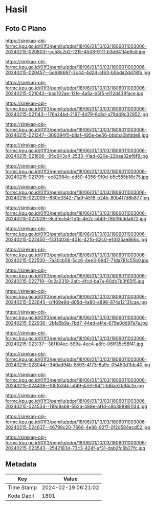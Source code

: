 # Hasil

## Foto C Plano

https://sirekap-obj-formc.kpu.go.id/01f3/pemilu/pdpr/18/06/01/10/03/1806011003006-20240215-020803--cc58c2d2-1215-4508-911f-b3d641f4e9c8.jpg

https://sirekap-obj-formc.kpu.go.id/01f3/pemilu/pdpr/18/06/01/10/03/1806011003006-20240215-020457--5d688697-3c44-4d24-af63-b5bda2dd78fb.jpg

https://sirekap-obj-formc.kpu.go.id/01f3/pemilu/pdpr/18/06/01/10/03/1806011003006-20240215-021043--bad102ae-12fe-4a5a-b5f5-e112d439face.jpg

https://sirekap-obj-formc.kpu.go.id/01f3/pemilu/pdpr/18/06/01/10/03/1806011003006-20240215-021143--176a24bd-2197-4d79-8c8d-a79d49c32952.jpg

https://sirekap-obj-formc.kpu.go.id/01f3/pemilu/pdpr/18/06/01/10/03/1806011003006-20240215-021347--309094f0-b8af-495e-be56-bbbba0bfdde8.jpg

https://sirekap-obj-formc.kpu.go.id/01f3/pemilu/pdpr/18/06/01/10/03/1806011003006-20240215-021606--95c643c4-2533-41ad-820e-22baa32ef8f9.jpg

https://sirekap-obj-formc.kpu.go.id/01f3/pemilu/pdpr/18/06/01/10/03/1806011003006-20240215-021705--ec82984c-dd50-4356-9f0d-b5c555b16c75.jpg

https://sirekap-obj-formc.kpu.go.id/01f3/pemilu/pdpr/18/06/01/10/03/1806011003006-20240215-022009--630e3342-71a9-4518-b24b-80b4f7d6b877.jpg

https://sirekap-obj-formc.kpu.go.id/01f3/pemilu/pdpr/18/06/01/10/03/1806011003006-20240215-022029--8cdfec54-1e1b-4e2c-bbb1-79bf9bdda872.jpg

https://sirekap-obj-formc.kpu.go.id/01f3/pemilu/pdpr/18/06/01/10/03/1806011003006-20240215-022450--f3314036-401c-421b-82c0-e1d125ae866c.jpg

https://sirekap-obj-formc.kpu.go.id/01f3/pemilu/pdpr/18/06/01/10/03/1806011003006-20240215-022500--7a30cb58-5cc6-4ee3-99d7-71da781c55b0.jpg

https://sirekap-obj-formc.kpu.go.id/01f3/pemilu/pdpr/18/06/01/10/03/1806011003006-20240215-022719--0c2a2319-2afc-4fcd-ba7a-60db7b3f65f5.jpg

https://sirekap-obj-formc.kpu.go.id/01f3/pemilu/pdpr/18/06/01/10/03/1806011003006-20240215-022645--b1f69e9d-d05d-4a80-a898-874a12131cae.jpg

https://sirekap-obj-formc.kpu.go.id/01f3/pemilu/pdpr/18/06/01/10/03/1806011003006-20240215-022936--2bfa5b9a-7bd7-44ed-af4e-679e0dd97a7a.jpg

https://sirekap-obj-formc.kpu.go.id/01f3/pemilu/pdpr/18/06/01/10/03/1806011003006-20240215-023137--38f104ec-599a-4ec4-a8fc-06ff35c58f41.jpg

https://sirekap-obj-formc.kpu.go.id/01f3/pemilu/pdpr/18/06/01/10/03/1806011003006-20240215-023044--340ad94b-8593-4173-8a9e-05450d1fdc40.jpg

https://sirekap-obj-formc.kpu.go.id/01f3/pemilu/pdpr/18/06/01/10/03/1806011003006-20240215-024436--f05fb34b-af49-47e1-94f1-fd6ae2b94c1e.jpg

https://sirekap-obj-formc.kpu.go.id/01f3/pemilu/pdpr/18/06/01/10/03/1806011003006-20240215-024534--110d9ab9-562a-488e-af1d-c8b398981144.jpg

https://sirekap-obj-formc.kpu.go.id/01f3/pemilu/pdpr/18/06/01/10/03/1806011003006-20240215-024637--46799c20-7666-4e98-92f7-0f2d584ecd52.jpg

https://sirekap-obj-formc.kpu.go.id/01f3/pemilu/pdpr/18/06/01/10/03/1806011003006-20240215-023543--2542183d-73c3-424f-af31-dab2fc6b27fc.jpg


## Metadata

| Key        | Value               |
| ---------- | ------------------- |
| Time Stamp | 2024-02-19 06:21:02 |
| Kode Dapil | 1801                |



